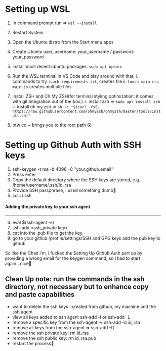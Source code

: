 # Setting up WSL

1. In command prompt run => `wsl --install`

2. Restart System

3. Open the Ubuntu distro from the Start menu apps

4. Create Ubuntu user, username: your_username / password: your_password

5. Install most recent ubuntu packages: `sudo apt update`

6. Run the WSL terminal in VS Code and play around with that.
   i. commands to try `touch requirements.txt`, creates file
   ii. `touch main.css main.js` creates multiple files

7. Install ZSH and Oh My ZSH(for terminal styling optimization: it comes with git integration out of the box.).
   i. install zsh => `sudo apt install zsh`
   ii. install oh my zsh => `sh -c "$(curl -fsSL https://raw.githubusercontent.com/ohmyzsh/ohmyzsh/master/tools/install.sh)"`

8. btw cd ~ brings you to the root path 😲

# Setting up Github Auth with SSH keys

1. ssh-keygen -t rsa -b 4096 -C "your.github.email"
2. Press enter
3. Copy the default directory where the SSH keys are stored, e.g. /home/username/.ssh/id_rsa
4. Provide SSH passphrase, i used something dumb🙂
5. cd ~/.ssh

#### Adding the private key to your ssh agent

---

6. eval $(ssh-agent -s)
7. ssh-add <ssh_private key>
8. cat into the .pub file to get the key.
9. go to your github /profile/settings/SSH and GPG keys add the pub key to github

So like the Chad i'm, i fucked the Setting Up Github Auth part up by providing a wrong email for the keygen command, so i had to start again...nice🙂

## Clean Up note: run the commands in the ssh directory, not necessary but to enhance copy and paste capabilities

- want to delete the ssh keys i created from github, my machine and the ssh agent
- view all keys added to ssh agent ssh-add -l or ssh-add -L
- remove a specific key from the ssh-agent => ssh-add -d id_rsa
- remove all keys from the ssh-agent => ssh-add -D
- remove the ssh private key: rm id_rsa
- remove the ssh public key: rm id_rsa.pub
- restart the process🥲
